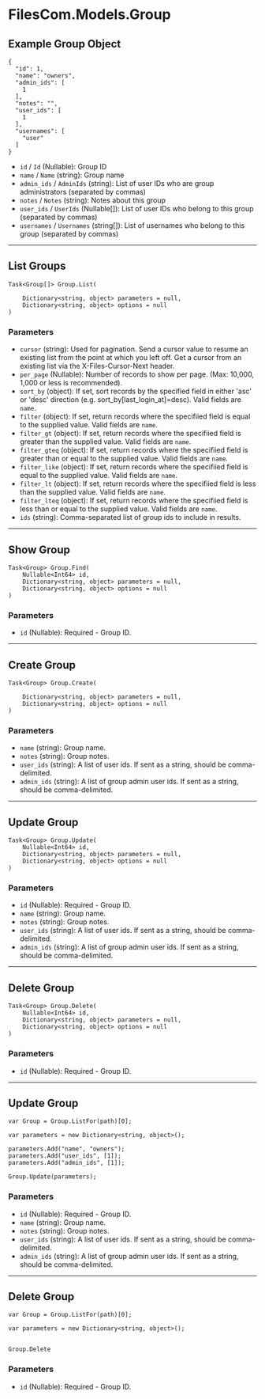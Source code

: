 # FilesCom.Models.Group

## Example Group Object

```
{
  "id": 1,
  "name": "owners",
  "admin_ids": [
    1
  ],
  "notes": "",
  "user_ids": [
    1
  ],
  "usernames": [
    "user"
  ]
}
```

* `id` / `Id`  (Nullable<Int64>): Group ID
* `name` / `Name`  (string): Group name
* `admin_ids` / `AdminIds`  (string): List of user IDs who are group administrators (separated by commas)
* `notes` / `Notes`  (string): Notes about this group
* `user_ids` / `UserIds`  (Nullable<Int64>[]): List of user IDs who belong to this group (separated by commas)
* `usernames` / `Usernames`  (string[]): List of usernames who belong to this group (separated by commas)


---

## List Groups

```
Task<Group[]> Group.List(
    
    Dictionary<string, object> parameters = null,
    Dictionary<string, object> options = null
)
```

### Parameters

* `cursor` (string): Used for pagination.  Send a cursor value to resume an existing list from the point at which you left off.  Get a cursor from an existing list via the X-Files-Cursor-Next header.
* `per_page` (Nullable<Int64>): Number of records to show per page.  (Max: 10,000, 1,000 or less is recommended).
* `sort_by` (object): If set, sort records by the specified field in either 'asc' or 'desc' direction (e.g. sort_by[last_login_at]=desc). Valid fields are `name`.
* `filter` (object): If set, return records where the specifiied field is equal to the supplied value. Valid fields are `name`.
* `filter_gt` (object): If set, return records where the specifiied field is greater than the supplied value. Valid fields are `name`.
* `filter_gteq` (object): If set, return records where the specifiied field is greater than or equal to the supplied value. Valid fields are `name`.
* `filter_like` (object): If set, return records where the specifiied field is equal to the supplied value. Valid fields are `name`.
* `filter_lt` (object): If set, return records where the specifiied field is less than the supplied value. Valid fields are `name`.
* `filter_lteq` (object): If set, return records where the specifiied field is less than or equal to the supplied value. Valid fields are `name`.
* `ids` (string): Comma-separated list of group ids to include in results.


---

## Show Group

```
Task<Group> Group.Find(
    Nullable<Int64> id, 
    Dictionary<string, object> parameters = null,
    Dictionary<string, object> options = null
)
```

### Parameters

* `id` (Nullable<Int64>): Required - Group ID.


---

## Create Group

```
Task<Group> Group.Create(
    
    Dictionary<string, object> parameters = null,
    Dictionary<string, object> options = null
)
```

### Parameters

* `name` (string): Group name.
* `notes` (string): Group notes.
* `user_ids` (string): A list of user ids. If sent as a string, should be comma-delimited.
* `admin_ids` (string): A list of group admin user ids. If sent as a string, should be comma-delimited.


---

## Update Group

```
Task<Group> Group.Update(
    Nullable<Int64> id, 
    Dictionary<string, object> parameters = null,
    Dictionary<string, object> options = null
)
```

### Parameters

* `id` (Nullable<Int64>): Required - Group ID.
* `name` (string): Group name.
* `notes` (string): Group notes.
* `user_ids` (string): A list of user ids. If sent as a string, should be comma-delimited.
* `admin_ids` (string): A list of group admin user ids. If sent as a string, should be comma-delimited.


---

## Delete Group

```
Task<Group> Group.Delete(
    Nullable<Int64> id, 
    Dictionary<string, object> parameters = null,
    Dictionary<string, object> options = null
)
```

### Parameters

* `id` (Nullable<Int64>): Required - Group ID.


---

## Update Group

```
var Group = Group.ListFor(path)[0];

var parameters = new Dictionary<string, object>();

parameters.Add("name", "owners");
parameters.Add("user_ids", [1]);
parameters.Add("admin_ids", [1]);

Group.Update(parameters);
```

### Parameters

* `id` (Nullable<Int64>): Required - Group ID.
* `name` (string): Group name.
* `notes` (string): Group notes.
* `user_ids` (string): A list of user ids. If sent as a string, should be comma-delimited.
* `admin_ids` (string): A list of group admin user ids. If sent as a string, should be comma-delimited.


---

## Delete Group

```
var Group = Group.ListFor(path)[0];

var parameters = new Dictionary<string, object>();


Group.Delete
```

### Parameters

* `id` (Nullable<Int64>): Required - Group ID.

